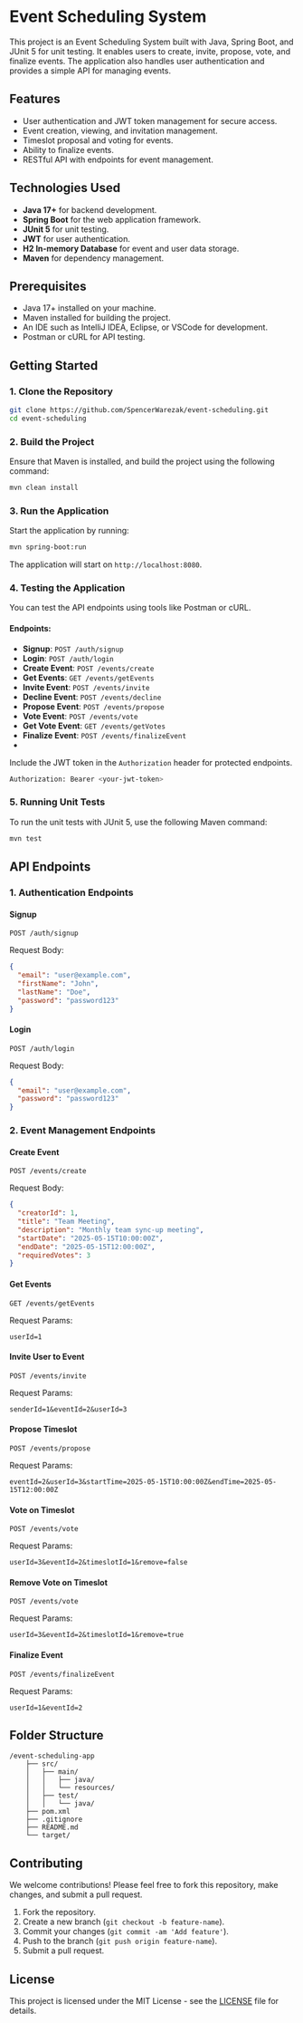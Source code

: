
# Event Scheduling System

This project is an Event Scheduling System built with Java, Spring Boot, and JUnit 5 for unit testing. It enables users to create, invite, propose, vote, and finalize events. The application also handles user authentication and provides a simple API for managing events.

## Features

- User authentication and JWT token management for secure access.
- Event creation, viewing, and invitation management.
- Timeslot proposal and voting for events.
- Ability to finalize events.
- RESTful API with endpoints for event management.

## Technologies Used

- **Java 17+** for backend development.
- **Spring Boot** for the web application framework.
- **JUnit 5** for unit testing.
- **JWT** for user authentication.
- **H2 In-memory Database** for event and user data storage.
- **Maven** for dependency management.

## Prerequisites

- Java 17+ installed on your machine.
- Maven installed for building the project.
- An IDE such as IntelliJ IDEA, Eclipse, or VSCode for development.
- Postman or cURL for API testing.

## Getting Started

### 1. Clone the Repository

```bash
git clone https://github.com/SpencerWarezak/event-scheduling.git
cd event-scheduling
```

### 2. Build the Project

Ensure that Maven is installed, and build the project using the following command:

```bash
mvn clean install
```

### 3. Run the Application

Start the application by running:

```bash
mvn spring-boot:run
```

The application will start on `http://localhost:8080`.

### 4. Testing the Application

You can test the API endpoints using tools like Postman or cURL.

#### Endpoints:

- **Signup**: `POST /auth/signup`
- **Login**: `POST /auth/login`
- **Create Event**: `POST /events/create`
- **Get Events**: `GET /events/getEvents`
- **Invite Event**: `POST /events/invite`
- **Decline Event**: `POST /events/decline`
- **Propose Event**: `POST /events/propose`
- **Vote Event**: `POST /events/vote`
- **Get Vote Event**: `GET /events/getVotes`
- **Finalize Event**: `POST /events/finalizeEvent`
- 

Include the JWT token in the `Authorization` header for protected endpoints.

```bash
Authorization: Bearer <your-jwt-token>
```

### 5. Running Unit Tests

To run the unit tests with JUnit 5, use the following Maven command:

```bash
mvn test
```

## API Endpoints

### 1. **Authentication Endpoints**

#### Signup

`POST /auth/signup`

Request Body:

```json
{
  "email": "user@example.com",
  "firstName": "John",
  "lastName": "Doe",
  "password": "password123"
}
```

#### Login

`POST /auth/login`

Request Body:

```json
{
  "email": "user@example.com",
  "password": "password123"
}
```

### 2. **Event Management Endpoints**

#### Create Event

`POST /events/create`

Request Body:

```json
{
  "creatorId": 1,
  "title": "Team Meeting",
  "description": "Monthly team sync-up meeting",
  "startDate": "2025-05-15T10:00:00Z",
  "endDate": "2025-05-15T12:00:00Z",
  "requiredVotes": 3
}
```

#### Get Events

`GET /events/getEvents`

Request Params:

```text
userId=1
```

#### Invite User to Event

`POST /events/invite`

Request Params:

```text
senderId=1&eventId=2&userId=3
```

#### Propose Timeslot

`POST /events/propose`

Request Params:

```text
eventId=2&userId=3&startTime=2025-05-15T10:00:00Z&endTime=2025-05-15T12:00:00Z
```

#### Vote on Timeslot

`POST /events/vote`

Request Params:

```text
userId=3&eventId=2&timeslotId=1&remove=false
```

#### Remove Vote on Timeslot

`POST /events/vote`

Request Params:

```text
userId=3&eventId=2&timeslotId=1&remove=true
```

#### Finalize Event

`POST /events/finalizeEvent`

Request Params:

```text
userId=1&eventId=2
```

## Folder Structure

```
/event-scheduling-app
    ├── src/
    │   ├── main/
    │   │   ├── java/
    │   │   └── resources/
    │   ├── test/
    │   │   └── java/
    ├── pom.xml
    ├── .gitignore
    ├── README.md
    └── target/
```

## Contributing

We welcome contributions! Please feel free to fork this repository, make changes, and submit a pull request.

1. Fork the repository.
2. Create a new branch (`git checkout -b feature-name`).
3. Commit your changes (`git commit -am 'Add feature'`).
4. Push to the branch (`git push origin feature-name`).
5. Submit a pull request.

## License

This project is licensed under the MIT License - see the [LICENSE](LICENSE) file for details.
